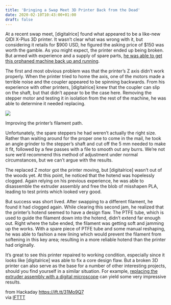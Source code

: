 ```yaml
---
title: 'Bringing a Swap Meet 3D Printer Back from the Dead'
date: 2020-02-10T10:43:00+01:00
draft: false
---
```


At a recent swap meet, \[digitalrice\] found what appeared to be a like-new QIDI X-Plus 3D printer. It wasn’t clear what was wrong with it, but considering it retails for $900 USD, he figured the asking price of $150 was worth the gamble. As you might expect, the printer ended up being broken. But armed with experience and a supply of spare parts, [he was able to get this orphaned machine back up and running](https://imgur.com/a/AEWi20A).

The first and most obvious problem was that the printer’s Z axis didn’t work properly. When the printer tried to home the axis, one of the motors made a terrible noise and the coupler appeared to be spinning backwards. From his experience with other printers, \[digitalrice\] knew that the coupler can slip on the shaft, but that didn’t appear to be the case here. Removing the stepper motor and testing it in isolation from the rest of the machine, he was able to determine it needed replacing.

[![](https://hackaday.com/wp-content/uploads/2020/02/qidi_detail.jpg?w=400)](https://hackaday.com/wp-content/uploads/2020/02/qidi_detail.jpg)

Improving the printer’s filament path.

Unfortunately, the spare steppers he had weren’t actually the right size. Rather than waiting around for the proper one to come in the mail, he took an angle grinder to the stepper’s shaft and cut off the 5 mm needed to make it fit, followed by a few passes with a file to smooth out any burrs. We’re not sure we’d recommend this method of adjustment under normal circumstances, but we can’t argue with the results.

The replaced Z motor got the printer moving, but \[digitalrice\] wasn’t out of the woods yet. At this point, he noticed that the hotend was hopelessly clogged. Again relying on his previous experience, he was able to disassemble the extruder assembly and free the blob of misshapen PLA, leading to test prints which looked very good.

But success was short lived. After swapping to a different filament, he found it had clogged again. While clearing this second jam, he realized that the printer’s hotend seemed to have a design flaw. The PTFE tube, which is used to guide the filament down into the hotend, didn’t extend far enough out. Right where the tube ended, the filament was getting soft and jamming up the works. With a spare piece of PTFE tube and some manual reshaping, he was able to fashion a new lining which would prevent the filament from softening in this key area; resulting in a more reliable hotend than the printer had originally.

It’s great to see this printer repaired to working condition, especially since it looks like \[digitalrice\] was able to fix a core design flaw. But a broken 3D printer can also serve as the base for a number of other interesting projects, should you find yourself in a similar situation. For example, [replacing the extruder assembly with a digital microscope](https://hackaday.com/2020/01/24/broken-3d-printer-turned-scanning-microscope/) can yield some very impressive results.

  
  
from Hackaday https://ift.tt/31Mo9Q7  
via [IFTTT](https://ifttt.com/?ref=da&site=blogger)
